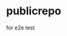 # publicrepo
for e2e test















































































































































































































































































































































































































































































































































































































































































































































































































































































































































































































































































































































































































































































































































































































































































































































































































































































































































































































































































































